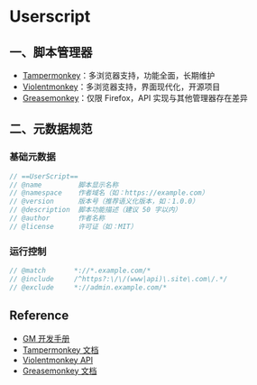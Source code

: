 # Userscript

## 一、脚本管理器

- [Tampermonkey](https://www.tampermonkey.net/)：多浏览器支持，功能全面，长期维护
- [Violentmonkey](https://violentmonkey.github.io/)：多浏览器支持，界面现代化，开源项目
- [Greasemonkey](https://addons.mozilla.org/zh-CN/firefox/addon/greasemonkey/)：仅限 Firefox，API 实现与其他管理器存在差异

## 二、元数据规范

### 基础元数据

```javascript
// ==UserScript==
// @name         脚本显示名称
// @namespace    作者域名（如：https://example.com）
// @version      版本号（推荐语义化版本，如：1.0.0）
// @description  脚本功能描述（建议 50 字以内）
// @author       作者名称
// @license      许可证（如：MIT）
```

### 运行控制

```javascript
// @match       *://*.example.com/*
// @include     /^https?:\/\/(www|api)\.site\.com\/.*/
// @exclude     *://admin.example.com/*
```

## Reference

- [GM 开发手册](https://jixunmoe.github.io/gmDevBook/)
- [Tampermonkey 文档](https://www.tampermonkey.net/documentation.php)
- [Violentmonkey API](https://violentmonkey.github.io/api/gm/)
- [Greasemonkey 文档](https://wiki.greasespot.net/Greasemonkey_Manual:API)

